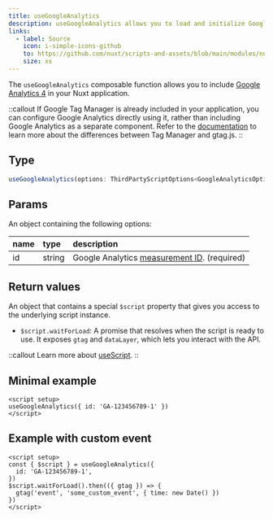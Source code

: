 ```yaml
---
title: useGoogleAnalytics
description: useGoogleAnalytics allows you to load and initialize Google Analytics in your Nuxt app.
links:
  - label: Source
    icon: i-simple-icons-github
    to: https://github.com/nuxt/scripts-and-assets/blob/main/modules/nuxt-third-party-capital/src/runtime/composables/googleAnalytics.ts
    size: xs
---
```


The `useGoogleAnalytics` composable function allows you to include [Google Analytics 4](https://developers.google.com/analytics/devguides/collection/ga4) in your Nuxt application.

::callout
If Google Tag Manager is already included in your application, you can configure Google Analytics directly using it, rather than including Google Analytics as a separate component. Refer to the [documentation](https://developers.google.com/analytics/devguides/collection/ga4/tag-options#what-is-gtm) to learn more about the differences between Tag Manager and gtag.js.
::

## Type

```ts
useGoogleAnalytics(options: ThirdPartyScriptOptions<GoogleAnalyticsOptions, GoogleAnalyticsApi>): ThirdPartyScriptApi<GoogleAnalyticsApi>
```

## Params

An object containing the following options:

| name | type   | description                     |
|:-----|:-------|:--------------------------------|
| id   | string | Google Analytics [measurement ID](https://support.google.com/analytics/answer/12270356). (required) |

## Return values

An object that contains a special `$script` property that gives you access to the underlying script instance.

- `$script.waitForLoad`: A promise that resolves when the script is ready to use. It exposes `gtag` and `dataLayer`, which lets you interact with the API.

::callout
Learn more about [useScript](https://unhead.unjs.io/usage/composables/use-script).
::

## Minimal example

```vue
<script setup>
useGoogleAnalytics({ id: 'GA-123456789-1' })
</script>
```

## Example with custom event

```vue
<script setup>
const { $script } = useGoogleAnalytics({
  id: 'GA-123456789-1',
})
$script.waitForLoad().then(({ gtag }) => {
  gtag('event', 'some_custom_event', { time: new Date() })
})
</script>
```

